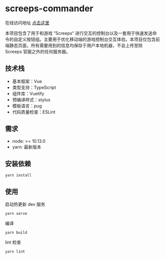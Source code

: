 # screeps-commander

在线访问地址 [点击这里](https://hopgoldy.github.io/screeps-commander/)

本项目包含了用于和游戏 ”Screeps“ 进行交互的控制台以及一套用于快速发送命令的自定义按钮组。主要用于优化移动端的游戏控制台交互体验。本项目仅包含前端静态页面，所有需要用到的信息均保存于用户本地机器，不会上传至除 Screeps 官服之外的任何服务器。

## 技术栈

- 基本框架：Vue
- 类型支持：TypeScript
- 组件库：Vuetify
- 预编译样式：stylus
- 模板语言：pug
- 代码质量检查：ESLint

## 需求

- node: >= 10.13.0
- yarn: 最新版本

## 安装依赖
```
yarn install
```

## 使用

启动热更新 dev 服务
```
yarn serve
```

编译
```
yarn build
```

lint 检查
```
yarn lint
```

